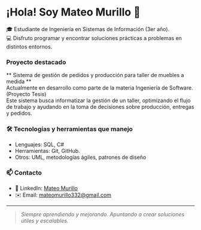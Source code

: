 

# ¡Hola! Soy Mateo Murillo 👋

🎓 Estudiante de Ingeniería en Sistemas de Información (3er año).  
💻 Disfruto programar y encontrar soluciones prácticas a problemas en distintos entornos.

### Proyecto destacado

** Sistema de gestión de pedidos y producción para taller de muebles a medida  **  
Actualmente en desarrollo como parte de la materia Ingeniería de Software.(Proyecto Tesis)  
Este sistema busca informatizar la gestión de un taller, optimizando el flujo de trabajo y ayudando en la toma de decisiones sobre producción, entregas y pedidos.

<!-- Más adelante podés poner el link al repositorio del proyecto cuando esté subido -->

### 🛠 Tecnologías y herramientas que manejo
- Lenguajes: SQL, C#
- Herramientas: Git, GitHub.
- Otros: UML, metodologías ágiles, patrones de diseño

### 📫 Contacto
- 💼 LinkedIn: [Mateo Murillo](https://www.linkedin.com/in/mateo-murillo-934247323/)
- ✉️ Email: mateomurillo332@gmail.com

---

> *Siempre aprendiendo y mejorando. Apuntando a crear soluciones útiles y escalables.*
